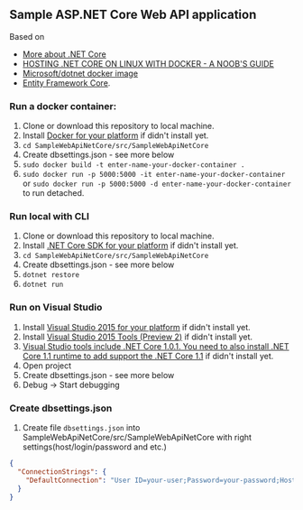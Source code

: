 ## Sample ASP.NET Core Web API application
Based on 
- [More about .NET Core](https://www.microsoft.com/net/core/platform)
- [HOSTING .NET CORE ON LINUX WITH DOCKER - A NOOB'S GUIDE](http://blog.scottlogic.com/2016/09/05/hosting-netcore-on-linux-with-docker.html)
- [Microsoft/dotnet docker image](https://hub.docker.com/r/microsoft/dotnet/)
- [Entity Framework Core](https://docs.microsoft.com/en-us/ef/core/).

### Run a docker container:
1. Clone or download this repository to local machine.
2. Install [Docker for your platform](https://www.docker.com/) if didn't install yet.
3. `cd SampleWebApiNetCore/src/SampleWebApiNetCore`
4. Create dbsettings.json - see more below
5. `sudo docker build -t enter-name-your-docker-container .`
6. `sudo docker run -p 5000:5000 -it enter-name-your-docker-container` or `sudo docker run -p 5000:5000 -d enter-name-your-docker-container` to run detached.


### Run local with CLI
1. Clone or download this repository to local machine.
2. Install [.NET Core SDK for your platform](https://www.microsoft.com/net/core#windowscmd) if didn't install yet.
3. `cd SampleWebApiNetCore/src/SampleWebApiNetCore`
4. Create dbsettings.json - see more below
5. `dotnet restore`
6. `dotnet run`

### Run on Visual Studio
1. Install [Visual Studio 2015 for your platform](https://www.visualstudio.com/vs/) if didn't install yet.
2. Install [Visual Studio 2015 Tools (Preview 2)](https://www.microsoft.com/net/download/core) if didn't install yet.
3. [Visual Studio tools include .NET Core 1.0.1. You need to also install .NET Core 1.1 runtime to add support the .NET Core 1.1](https://www.microsoft.com/net/download/core) if didn't install yet.
4. Open project
5. Create dbsettings.json - see more below
6. Debug -> Start debugging

### Create dbsettings.json
1. Create file `dbsettings.json` into SampleWebApiNetCore/src/SampleWebApiNetCore with right settings(host/login/password and etc.) 
```json
{
  "ConnectionStrings": {
    "DefaultConnection": "User ID=your-user;Password=your-password;Host=your-host;Port=5432;Database=your-db-name;Pooling=true;"
  }
}
```
